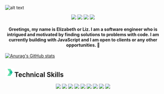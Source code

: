 ![alt text](https://github.com/lizx-i/lizx-i/blob/main/Light%20Grey%20Minimalist%20Fashion%20Designer%20LinkedIn%20Banner.gif)

<p align="center">
<a href="https://twitter.com/lizx_i"><img src="https://img.shields.io/badge/@lizx__i-61e2a9?&style=for-the-badge&logo=twitter&logoColor=white" height=27></a>
<a href="mailto:eoiruafemi@gmail.com"><img src="https://img.shields.io/badge/eoiruafemi@gmail.com-61e2a9?style=for-the-badge&logo=gmail&logoColor=white" height=27></a>
<a href="https://www.linkedin.com/in/eiruafemi/"><img src="https://img.shields.io/badge/elizabeth_iruafemi-61e2a9?style=for-the-badge&logo=linkedin&logoColor=white_" height=27></a>
<a href=""><img src="https://img.shields.io/badge/Download_Resume-61e2a9?style=for-the-badge&logo=googledrive&logoColor=white" height=27></a>
</p>

<h4 align="center">
    Greetings, my name is Elizabeth or Liz. I am a software engineer who is intrigued and motivated by finding solutions to problems with code. I am currently building with JavaScript and I am open to clients or any other opportunities. 🤍
</h4>



[![Anurag's GitHub stats](https://github-readme-stats.vercel.app/api?username=lizx-i)](https://github.com/anuraghazra/github-readme-stats)



<h2 align="left"><img src="https://github.com/lizx-i/lizx-i/blob/main/icons8-chevron-right-48.png" height=30px>Technical Skills</h2>
<p align="center">
<img src="https://img.shields.io/badge/HTML5-61e2a9?style=for-the-badge&logo=html5&logoColor=white" height=27>
<img src="https://img.shields.io/badge/CSS3-61e2a9?style=for-the-badge&logo=css3&logoColor=white" height=27>
<img src="https://img.shields.io/badge/JavaScript-61e2a9?style=for-the-badge&logo=javascript&logoColor=white" height=27>
<img src="https://img.shields.io/badge/MongoDB-61e2a9?style=for-the-badge&logo=nodedotjs&logoColor=white" height=27>
<img src="https://img.shields.io/badge/Express.js-61e2a9?style=for-the-badge&logo=react&logoColor=white" height=27>
<img src="https://img.shields.io/badge/React.js-61e2a9?style=for-the-badge&logo=express&logoColor=white" height=27>
<img src="https://img.shields.io/badge/Node.js-61e2a9?style=for-the-badge&logo=mongodb&logoColor=white" height=27>
<img src="https://img.shields.io/badge/jQuery-61e2a9?style=for-the-badge&logo=jquery&logoColor=white" height=27>
<img src="https://img.shields.io/badge/GIT-61e2a9?style=for-the-badge&logo=git&logoColor=white" height=27>
</p>














